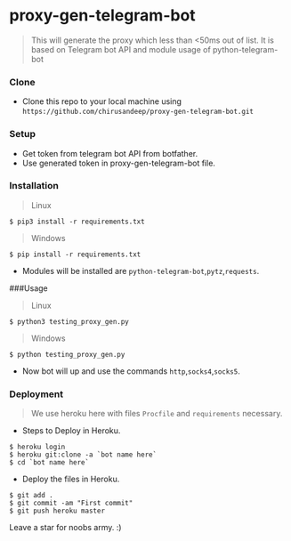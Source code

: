 # proxy-gen-telegram-bot

>This will generate the proxy which less than <50ms out of list. It is based on Telegram bot API and module usage of python-telegram-bot

### Clone

- Clone this repo to your local machine using `https://github.com/chirusandeep/proxy-gen-telegram-bot.git`

### Setup

- Get token from telegram bot API from botfather.
- Use generated token in proxy-gen-telegram-bot file.

### Installation
>Linux
```shell
$ pip3 install -r requirements.txt
```

>Windows
```shell
$ pip install -r requirements.txt
```
- Modules will be installed are `python-telegram-bot`,`pytz`,`requests`.

###Usage
>Linux
```shell
$ python3 testing_proxy_gen.py
```

>Windows
```shell
$ python testing_proxy_gen.py
```

- Now bot will up and use the commands `http`,`socks4`,`socks5`.

### Deployment
>We use heroku here with files `Procfile` and `requirements` necessary.

- Steps to Deploy in Heroku.

```shell
$ heroku login
$ heroku git:clone -a `bot name here`
$ cd `bot name here`
```
- Deploy the files in Heroku.

```shell
$ git add .
$ git commit -am "First commit"
$ git push heroku master
```

Leave a star for noobs army. :)

